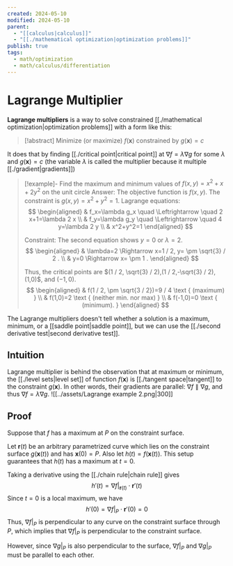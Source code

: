 ```yaml
---
created: 2024-05-10
modified: 2024-05-10
parent:
  - "[[calculus|calculus]]"
  - "[[./mathematical optimization|optimization problems]]"
publish: true
tags:
  - math/optimization
  - math/calculus/differentiation
---
```


# Lagrange Multiplier
**Lagrange multipliers** is a way to solve constrained [[./mathematical optimization|optimization problems]] with a form like this:
> [!abstract] Minimize (or maximize) $f(\mathbf{x})$ constrained by $g(\mathbf{x}) = c$

It does that by finding [[./critical point|critical point]] at $\nabla f = \lambda \nabla g$ for some $\lambda$ and $g(\mathbf{x}) = c$ (the variable $\lambda$ is called the multiplier because it multiple [[./gradient|gradients]])

> [!example]- Find the maximum and minimum values of $f(x, y) = x^2 + x + 2y^2$ on the unit circle
> Answer: The objective function is $f(x, y)$. The constraint is $g(x, y)=x^2+y^2=1$.
> Lagrange equations:
> $$
> \begin{aligned}
> & f_x=\lambda g_x \quad \Leftrightarrow \quad 2 x+1=\lambda 2 x \\
> & f_y=\lambda g_y \quad \Leftrightarrow \quad 4 y=\lambda 2 y \\
> & x^2+y^2=1
> \end{aligned}
> $$
>
> Constraint:
> The second equation shows $y=0$ or $\lambda=2$.
> $$
> \begin{aligned}
> & \lambda=2 \Rightarrow x=1 / 2, y= \pm \sqrt{3} / 2 . \\
> & y=0 \Rightarrow x= \pm 1 .
> \end{aligned}
> $$
>
> Thus, the critical points are $(1 / 2, \sqrt{3} / 2),(1 / 2,-\sqrt{3} / 2),(1,0)$, and $(-1,0)$.
> $$
> \begin{aligned}
> & f(1 / 2, \pm \sqrt{3 / 2})=9 / 4 \text { (maximum) } \\
> & f(1,0)=2 \text { (neither min. nor max) } \\
> & f(-1,0)=0 \text { (minimum). }
> \end{aligned}
> $$

The Lagrange multipliers doesn't tell whether a solution is a maximum, minimum, or a [[saddle point|saddle point]], but we can use the [[./second derivative test|second derivative test]].
## Intuition

Lagrange multiplier is behind the observation that at maximum or minimum, the [[./level sets|level set]] of function $f(\mathbf{x})$ is [[./tangent space|tangent]] to the constraint $g(\mathbf{x})$. In other words, their gradients are parallel: $\nabla f \parallel \nabla g$, and thus $\nabla f = \lambda \nabla g$.
![[../assets/Lagrange example 2.png|300]]

## Proof
Suppose that $f$ has a maximum at $P$ on the constraint surface.

Let $\mathbf{r}(t)$ be an arbitrary parametrized curve which lies on the constraint surface $g(\mathbf{x}(t))$ and has $\mathbf{x}(0) = P$. Also let $h(t) = f(\mathbf{x}(t))$. This setup guarantees that $h(t)$ has a maximum at $t = 0$.

Taking a derivative using the [[./chain rule|chain rule]] gives
$$
h'(t) = \nabla f|_{\mathbf{r}(t)} \cdot \mathbf{r}'(t)
$$
Since $t = 0$ is a local maximum, we have
$$
h'(0) = \nabla f|_P \cdot \mathbf{r}'(0) = 0
$$
Thus, $\nabla f|_P$ is perpendicular to any curve on the constraint surface through $P$, which implies that $\nabla f|_P$ is perpendicular to the constraint surface.

However, since $\nabla g|_P$ is also perpendicular to the surface, $\nabla f|_P$ and $\nabla g|_P$ must be parallel to each other.
